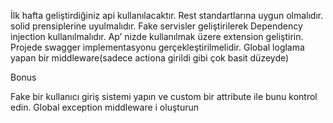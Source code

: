 İlk hafta geliştirdiğiniz api kullanılacaktır. 
Rest standartlarına uygun olmalıdır. 
solid prensiplerine uyulmalıdır. 
Fake servisler geliştirilerek Dependency injection kullanılmalıdır. 
Ap’ nizde kullanılmak üzere extension geliştirin. 
Projede swagger implementasyonu gerçekleştirilmelidir. 
Global loglama yapan bir middleware(sadece actiona girildi gibi çok basit düzeyde) 

Bonus

Fake bir kullanıcı giriş sistemi yapın ve custom bir attribute ile bunu kontrol edin. 
Global exception middleware i oluşturun 